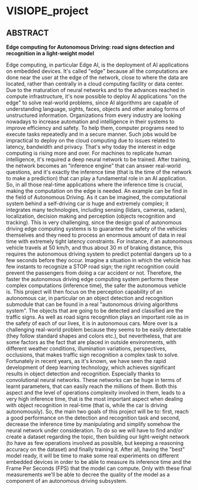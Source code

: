 # VISIOPE_project



## ABSTRACT

**Edge computing for Autonomous Driving: road signs detection and recognition in a light-weight model**

Edge computing, in particular Edge AI, is the deployment of AI applications on embedded devices. It's called "edge" because all the computations are done near the user at the edge of the network, close to where the data are located, rather than centrally in a cloud computing facility or data center. Due to the maturation of neural networks and to the advances reached in compute infrastructure, it's now possible to deploy AI applications "on the edge" to solve real-world problems, since AI algorithms are capable of understanding language, sights, faces, objects and other analog forms of unstructured information. 
Organizations from every industry are looking nowadays to increase automation and intelligence in their systems to improve efficiency and safety. To help them, computer programs need to execute tasks repeatedly and in a secure manner. Such jobs would be impractical to deploy on the cloud computing due to issues related to latency, bandwidth and privacy. That's why today the interest in edge computing is rising more and over. For machines to replicate human intelligence, it's required a deep neural network to be trained. After training, the network becomes an “inference engine” that can answer real-world questions, and it's exactly the inference time (that is the time of the network to make a prediction) that can play a fundamental role in an AI application. So, in all those real-time applications where the inference time is crucial, making the computation on the edge is needed. An example can be find in the field of Autonomous Driving.
As it can be imagined, the computational system behind a self-driving car is huge and extremely complex; it integrates many technologies, including sensing (lidars, cameras, radars), localization, decision making 
and perception (objects recognition and tracking). This is very challenging, since the design goal of autonomous driving edge computing systems is to guarantee the safety of the vehicles themselves and they need to process an enormous amount of data in real time with extremely tight latency constraints. 
For instance, if an autonomous vehicle travels at 50 km/h, and thus about 30 m of braking distance, this requires the autonomous driving system to predict potential dangers up to a few seconds before they occur.
Imagine a situation in which the vehicle has few instants to recognize a STOP road sign; the right recognition could prevent the passengers from doing a car accident or not.
Therefore, the faster the autonomous driving edge computing system performs these complex computations (inference time), the safer the autonomous vehicle is.
This project will then focus on the perception capability of an autonomous car, in particular on an object detection and recognition submodule that can be found in a real "autonomous driving algorithms system".
The objects that are going to be detected and classified are the traffic signs. As well as road signs recognition plays an important role as in the safety of each of our lives, it is in autonomous cars. 
More over is a challenging real-world problem because they seems to be easily detectable (they follow standard shapes and colors etc.), but nevertheless, that are some factors as the fact that are placed in outside environments, with different weather conditions, illumination variations, perspectives, occlusions, that makes traffic sign recognition a complex task to solve.
Fortunately in recent years, as it's known, we have seen the rapid development of deep learning technology, which achieves significant results in object detection and recognition. Especially thanks to convolutional neural networks. These networks can be huge in terms of learnt parameters, that can easily reach the millions of them. Both this aspect and the level of operations complexity involved in them, leads to a very high inference time, that is the most important aspect when dealing with object recognition in real-time (that is, while the car is driving autonomously). 
So, the main two goals of this project will be to: first, reach a good performance on the detection and recognition task and second, decrease the inference time by manipulating and simplify somehow the  neural network under consideration. To do so we will have to find and/or create a dataset regarding the topic, then building our light-weight network (to have as few operations involved as possible, but keeping a reasoning accuracy on the dataset) and finally training it. After all, having the "best" model ready, it will be time to make some real experiments on different embedded devices in order to be able to measure its inference time and the Frame Per Seconds (FPS) that the model can compute. Only with these final measurements we'll be able to decree the quality of the model as a component of an autonomous driving subsystem.
